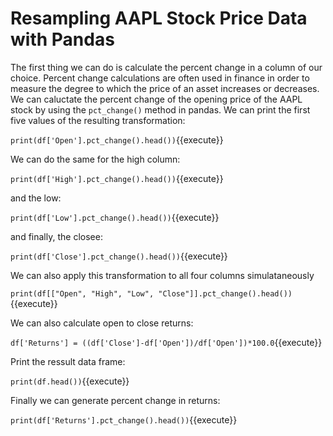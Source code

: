 # Resampling AAPL Stock Price Data with Pandas

The first thing we can do is calculate the percent change in a column of our choice. Percent change calculations are often used in finance in order to measure the degree to which the price of an asset increases or decreases.
We can caluctate the percent change of the opening price of the AAPL stock by using the `pct_change()` method in pandas. We can print the first five values of the resulting transformation:

`print(df['Open'].pct_change().head())`{{execute}}

We can do the same for the  high column:

`print(df['High'].pct_change().head())`{{execute}}

and the low:

`print(df['Low'].pct_change().head())`{{execute}}

and finally, the closee:

`print(df['Close'].pct_change().head())`{{execute}}

We can also apply this transformation to all four columns simulataneously

`print(df[["Open", "High", "Low", "Close"]].pct_change().head())`{{execute}}

We can also calculate open to close returns:

`df['Returns'] = ((df['Close']-df['Open'])/df['Open'])*100.0`{{execute}}

Print the ressult data frame:

`print(df.head())`{{execute}}

Finally we can generate percent change in returns:

`print(df['Returns'].pct_change().head())`{{execute}}

